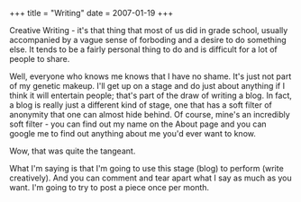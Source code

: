 +++
title = "Writing"
date = 2007-01-19
+++

Creative Writing - it's that thing that most of us did in grade school, usually accompanied by a vague sense of forboding and a desire to do something else. It tends to be a fairly personal thing to do and is difficult for a lot of people to share.

Well, everyone who knows me knows that I have no shame. It's just not part of my genetic makeup. I'll get up on a stage and do just about anything if I think it will entertain people; that's part of the draw of writing a blog. In fact, a blog is really just a different kind of stage, one that has a soft filter of anonymity that one can almost hide behind. Of course, mine's an incredibly soft filter - you can find out my name on the About page and you can google me to find out anything about me you'd ever want to know.

Wow, that was quite the tangeant.

What I'm saying is that I'm going to use this stage (blog) to perform (write creatively). And you can comment and tear apart what I say as much as you want. I'm going to try to post a piece once per month.
